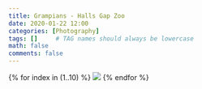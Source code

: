 ```yaml
---
title: Grampians - Halls Gap Zoo
date: 2020-01-22 12:00
categories: [Photography]
tags: []     # TAG names should always be lowercase
math: false
comments: false
---
```


{% for index in (1..10) %}
  <img src="/assets/grampians1/grampians1-{{forloop.index}}.jpg">
{% endfor %}
